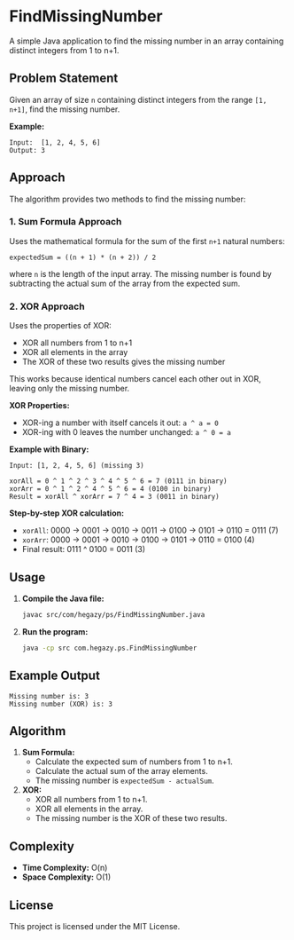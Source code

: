 # FindMissingNumber

A simple Java application to find the missing number in an array containing distinct integers from 1 to n+1.

## Problem Statement
Given an array of size `n` containing distinct integers from the range `[1, n+1]`, find the missing number.

**Example:**
```
Input:  [1, 2, 4, 5, 6]
Output: 3
```

## Approach
The algorithm provides two methods to find the missing number:

### 1. Sum Formula Approach
Uses the mathematical formula for the sum of the first `n+1` natural numbers:

```
expectedSum = ((n + 1) * (n + 2)) / 2
```
where `n` is the length of the input array. The missing number is found by subtracting the actual sum of the array from the expected sum.

### 2. XOR Approach
Uses the properties of XOR:
- XOR all numbers from 1 to n+1
- XOR all elements in the array
- The XOR of these two results gives the missing number

This works because identical numbers cancel each other out in XOR, leaving only the missing number.

**XOR Properties:**
- XOR-ing a number with itself cancels it out: `a ^ a = 0`
- XOR-ing with 0 leaves the number unchanged: `a ^ 0 = a`

**Example with Binary:**
```
Input: [1, 2, 4, 5, 6] (missing 3)

xorAll = 0 ^ 1 ^ 2 ^ 3 ^ 4 ^ 5 ^ 6 = 7 (0111 in binary)
xorArr = 0 ^ 1 ^ 2 ^ 4 ^ 5 ^ 6 = 4 (0100 in binary)
Result = xorAll ^ xorArr = 7 ^ 4 = 3 (0011 in binary)
```

**Step-by-step XOR calculation:**
- `xorAll`: 0000 → 0001 → 0010 → 0011 → 0100 → 0101 → 0110 = 0111 (7)
- `xorArr`: 0000 → 0001 → 0010 → 0100 → 0101 → 0110 = 0100 (4)
- Final result: 0111 ^ 0100 = 0011 (3)

## Usage
1. **Compile the Java file:**
   ```bash
   javac src/com/hegazy/ps/FindMissingNumber.java
   ```
2. **Run the program:**
   ```bash
   java -cp src com.hegazy.ps.FindMissingNumber
   ```

## Example Output
```
Missing number is: 3
Missing number (XOR) is: 3
```

## Algorithm
1. **Sum Formula:**
   - Calculate the expected sum of numbers from 1 to n+1.
   - Calculate the actual sum of the array elements.
   - The missing number is `expectedSum - actualSum`.
2. **XOR:**
   - XOR all numbers from 1 to n+1.
   - XOR all elements in the array.
   - The missing number is the XOR of these two results.

## Complexity
- **Time Complexity:** O(n)
- **Space Complexity:** O(1)

## License
This project is licensed under the MIT License.
